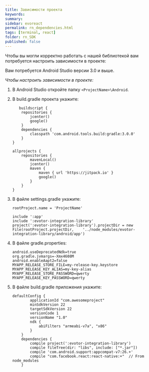 ```yaml
---
title: Зависимости проекта
keywords:
summary:
sidebar: evoreact
permalink: rn_dependencies.html
tags: [terminal, react]
folder: rn_SDK
published: false
---
```


Чтобы вы могли корректно работать с нашей библиотекой вам потребуется настроить зависимости в проекте:

Вам потребуется Android Studio версии 3.0 и выше.

*Чтобы настроить зависимости в проекте:*

1. В Android Studio откройте папку `<ProjectName>\Android`.
2. В build.gradle проекта укажите:

   ```
      buildscript {
       repositories {
           jcenter()
           google()
       }
       dependencies {
           classpath 'com.android.tools.build:gradle:3.0.0'
       }
   }

   allprojects {
       repositories {
           mavenLocal()
           jcenter()
           maven {
               maven { url 'https://jitpack.io' }
               google()
           }
       }
   }
   ```

3. В файле settings.gradle укажите:

   ```
   rootProject.name = 'ProjectName'

   include ':app'
   include ':evotor-integration-library'
   project(':evotor-integration-library').projectDir = new File(rootProject.projectDir,    '../node_modules/evotor-integration-library/android/app')

   ```

4. В файле gradle.properties:

   ```
   android.useDeprecatedNdk=true
   org.gradle.jvmargs=-Xmx4608M
   android.enableAapt2=false
   MYAPP_RELEASE_STORE_FILE=my-release-key.keystore
   MYAPP_RELEASE_KEY_ALIAS=my-key-alias
   MYAPP_RELEASE_STORE_PASSWORD=qwerty
   MYAPP_RELEASE_KEY_PASSWORD=qwerty
   ```

5. В файле build.gradle приложения укажите:

   ```
   defaultConfig {
           applicationId "com.awesomeproject"
           minSdkVersion 22
           targetSdkVersion 22
           versionCode 1
           versionName "1.0"
           ndk {
               abiFilters "armeabi-v7a", "x86"
           }
       }
       dependencies {
           compile project(':evotor-integration-library')
           compile fileTree(dir: "libs", include: ["*.jar"])
           compile 'com.android.support:appcompat-v7:26.+'
           compile "com.facebook.react:react-native:+"  // From node_modules
       }
   ```
